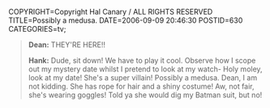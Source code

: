 COPYRIGHT=Copyright Hal Canary / ALL RIGHTS RESERVED
TITLE=Possibly a medusa.
DATE=2006-09-09 20:46:30
POSTID=630
CATEGORIES=tv;

> **Dean:** THEY'RE HERE!!
> 
> **Hank:** Dude, sit down! We have to play it cool. Observe how I scope out my mystery date whilst I pretend to look at my watch- Holy moley, look at my date! She's a super villain! Possibly a medusa. Dean, I am not kidding. She has rope for hair and a shiny costume! Aw, not fair, she's wearing goggles! Told ya she would dig my Batman suit, but no!
